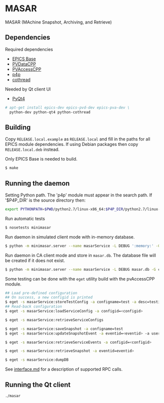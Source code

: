 MASAR
=====

MASAR (MAchine Snapshot, Archiving, and Retrieve)

Dependencies
------------

Required dependencies

* [EPICS Base](http://www.aps.anl.gov/epics/)
* [PVDataCPP](http://epics-pvdata.sourceforge.net/)
* [PVAccessCPP](http://epics-pvdata.sourceforge.net/)
* [p4p](https://mdavidsaver.github.io/p4p/)
* [cothread](http://controls.diamond.ac.uk/downloads/python/cothread/)

Needed by Qt client UI

* [PyQt4](http://www.riverbankcomputing.co.uk/software/pyqt/)


```sh
# apt-get install epics-dev epics-pvd-dev epics-pva-dev \
  python-dev python-qt4 python-cothread
```

Building
--------

Copy ```RELEASE.local.example``` as ```RELEASE.local```
and fill in the paths for all EPICS module dependencies.
If using Debian packages then copy ```RELEASE.local.deb```
instead.

Only EPICS Base is needed to build.

```sh
$ make
```

Running the daemon
------------------

Setting Python path.
The 'p4p' module must appear in the search path.
If '$P4P_DIR' is the source directory then:

```sh
export PYTHONPATH=$PWD/python2.7/linux-x86_64:$P4P_DIR/python2.7/linux-x86_64
```


Run automatic tests

```sh
$ nosetests minimasar
```

Run daemon in simulated client mode with in-memory database.

```sh
$ python -m minimasar.server --name masarService -L DEBUG ':memory:' -G sim
```

Run daemon in CA client mode and store in ```masar.db```.
The database file will be created if it does not exist.

```sh
$ python -m minimasar.server --name masarService -L DEBUG masar.db -G ca
```

Some testing can be done with the ```eget``` utility build with the pvAccessCPP module.

```sh
## Load pre-defined configuration
## On success, a new configid is printed
$ eget -s masarService:storeTestConfig -a configname=test -a desc=testing
## Read-back configuration
$ eget -s masarService:loadServiceConfig -a configid=<configid>

$ eget -s masarService:retrieveServiceConfigs

$ eget -s masarService:saveSnapshot -a configname=test
$ eget -s masarService:updateSnapshotEvent -a eventid=<eventid> -a user=me -a desc=snap

$ eget -s masarService:retrieveServiceEvents -a configid=<configid>

$ eget -s masarService:retrieveSnapshot -a eventid=eventid>

$ eget -s masarService:dumpDB
```

See [interface.md](interface.md) for a description of supported RPC calls.

Running the Qt client
---------------------

```sh
./masar
```
